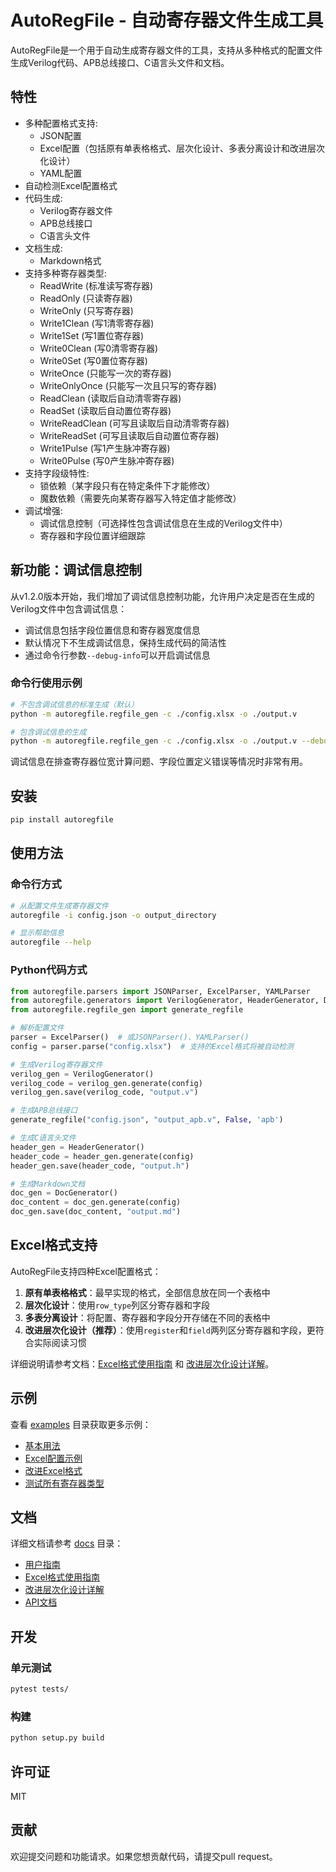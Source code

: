 # AutoRegFile - 自动寄存器文件生成工具

AutoRegFile是一个用于自动生成寄存器文件的工具，支持从多种格式的配置文件生成Verilog代码、APB总线接口、C语言头文件和文档。

## 特性

- 多种配置格式支持:
  - JSON配置
  - Excel配置（包括原有单表格格式、层次化设计、多表分离设计和改进层次化设计）
  - YAML配置
- 自动检测Excel配置格式
- 代码生成:
  - Verilog寄存器文件
  - APB总线接口
  - C语言头文件
- 文档生成:
  - Markdown格式
- 支持多种寄存器类型:
  - ReadWrite (标准读写寄存器)
  - ReadOnly (只读寄存器)
  - WriteOnly (只写寄存器)
  - Write1Clean (写1清零寄存器)
  - Write1Set (写1置位寄存器)
  - Write0Clean (写0清零寄存器)
  - Write0Set (写0置位寄存器)
  - WriteOnce (只能写一次的寄存器)
  - WriteOnlyOnce (只能写一次且只写的寄存器)
  - ReadClean (读取后自动清零寄存器)
  - ReadSet (读取后自动置位寄存器)
  - WriteReadClean (可写且读取后自动清零寄存器)
  - WriteReadSet (可写且读取后自动置位寄存器)
  - Write1Pulse (写1产生脉冲寄存器)
  - Write0Pulse (写0产生脉冲寄存器)
- 支持字段级特性:
  - 锁依赖（某字段只有在特定条件下才能修改）
  - 魔数依赖（需要先向某寄存器写入特定值才能修改）
- 调试增强:
  - 调试信息控制（可选择性包含调试信息在生成的Verilog文件中）
  - 寄存器和字段位置详细跟踪

## 新功能：调试信息控制

从v1.2.0版本开始，我们增加了调试信息控制功能，允许用户决定是否在生成的Verilog文件中包含调试信息：

- 调试信息包括字段位置信息和寄存器宽度信息
- 默认情况下不生成调试信息，保持生成代码的简洁性
- 通过命令行参数`--debug-info`可以开启调试信息

### 命令行使用示例

```bash
# 不包含调试信息的标准生成（默认）
python -m autoregfile.regfile_gen -c ./config.xlsx -o ./output.v

# 包含调试信息的生成
python -m autoregfile.regfile_gen -c ./config.xlsx -o ./output.v --debug-info
```

调试信息在排查寄存器位宽计算问题、字段位置定义错误等情况时非常有用。

## 安装

```bash
pip install autoregfile
```

## 使用方法

### 命令行方式

```bash
# 从配置文件生成寄存器文件
autoregfile -i config.json -o output_directory

# 显示帮助信息
autoregfile --help
```

### Python代码方式

```python
from autoregfile.parsers import JSONParser, ExcelParser, YAMLParser
from autoregfile.generators import VerilogGenerator, HeaderGenerator, DocGenerator
from autoregfile.regfile_gen import generate_regfile

# 解析配置文件
parser = ExcelParser()  # 或JSONParser()、YAMLParser()
config = parser.parse("config.xlsx")  # 支持的Excel格式将被自动检测

# 生成Verilog寄存器文件
verilog_gen = VerilogGenerator()
verilog_code = verilog_gen.generate(config)
verilog_gen.save(verilog_code, "output.v")

# 生成APB总线接口
generate_regfile("config.json", "output_apb.v", False, 'apb')

# 生成C语言头文件
header_gen = HeaderGenerator()
header_code = header_gen.generate(config)
header_gen.save(header_code, "output.h")

# 生成Markdown文档
doc_gen = DocGenerator()
doc_content = doc_gen.generate(config)
doc_gen.save(doc_content, "output.md")
```

## Excel格式支持

AutoRegFile支持四种Excel配置格式：

1. **原有单表格格式**：最早实现的格式，全部信息放在同一个表格中
2. **层次化设计**：使用`row_type`列区分寄存器和字段
3. **多表分离设计**：将配置、寄存器和字段分开存储在不同的表格中
4. **改进层次化设计（推荐）**：使用`register`和`field`两列区分寄存器和字段，更符合实际阅读习惯

详细说明请参考文档：[Excel格式使用指南](docs/excel_format_guide.md) 和 [改进层次化设计详解](docs/improved_hierarchical_design.md)。

## 示例

查看 [examples](examples/) 目录获取更多示例：

- [基本用法](examples/basic_usage.py)
- [Excel配置示例](examples/excel_example.py)
- [改进Excel格式](examples/improved_excel_format.py)
- [测试所有寄存器类型](examples/test_all_reg_types.py)

## 文档

详细文档请参考 [docs](docs/) 目录：

- [用户指南](docs/user_guide.md)
- [Excel格式使用指南](docs/excel_format_guide.md)
- [改进层次化设计详解](docs/improved_hierarchical_design.md)
- [API文档](docs/api_docs.md)

## 开发

### 单元测试

```bash
pytest tests/
```

### 构建

```bash
python setup.py build
```

## 许可证

MIT

## 贡献

欢迎提交问题和功能请求。如果您想贡献代码，请提交pull request。
